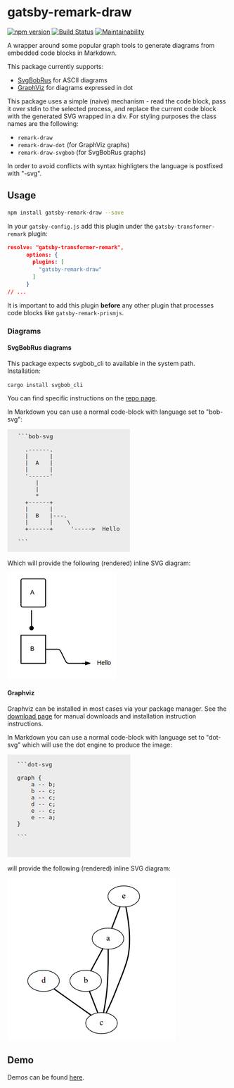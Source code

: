 # gatsby-remark-draw

[![npm version](https://badge.fury.io/js/gatsby-remark-draw.svg)](https://badge.fury.io/js/gatsby-remark-draw) [![Build Status](https://travis-ci.org/rhanekom/gatsby-remark-draw.svg?branch=master)](https://travis-ci.org/rhanekom/gatsby-remark-draw) [![Maintainability](https://api.codeclimate.com/v1/badges/2e9b9d150896cc215080/maintainability)](https://codeclimate.com/github/rhanekom/gatsby-remark-draw/maintainability)

A wrapper around some popular graph tools to generate diagrams from embedded code blocks in Markdown.

This package currently supports:

-   [SvgBobRus][bobrus] for ASCII diagrams
-   [GraphViz][graphviz] for diagrams expressed in dot

This package uses a simple (naive) mechanism - read the code block, pass it over stdin to the selected process, and replace the current code block with the generated SVG wrapped in a div.  For styling purposes the class names are the following:

-   `remark-draw`
-   `remark-draw-dot` (for GraphViz graphs)
-   `remark-draw-svgbob` (for SvgBobRus graphs)

In order to avoid conflicts with syntax highligters the language is postfixed with "-svg".

## Usage

```bash
npm install gatsby-remark-draw --save
```

In your `gatsby-config.js` add this plugin under the `gatsby-transformer-remark` plugin:

```json
resolve: "gatsby-transformer-remark",
      options: {
        plugins: [
          "gatsby-remark-draw"
        ]
      }
// ...
```

It is important to add this plugin **before** any other plugin that processes code blocks like `gatsby-remark-prismjs`.

### Diagrams

#### SvgBobRus diagrams

This package expects svgbob_cli to available in the system path.  Installation:

`cargo install svgbob_cli`

You can find specific instructions on the [repo page][bobrus].

In Markdown you can use a normal code-block with language set to "bob-svg":

![Bob markup](bob-markup.png)

Which will provide the following (rendered) inline SVG diagram:

![Bob diagram](bobrus.png)

#### Graphviz

Graphviz can be installed in most cases via your package manager.  See the [download page][graphviz-download] for manual downloads and installation instruction instructions.

In Markdown you can use a normal code-block with language set to "dot-svg" which will use the dot engine to produce the image:

![Graphviz markup](graphviz-markup.png)

will provide the following (rendered) inline SVG diagram:

![Graphviz output](graphviz.png)

## Demo

Demos can be found [here](https://rhanekom.github.io/gatsby-remark-draw-demo/).

[bobrus]: https://github.com/ivanceras/svgbobrus

[graphviz]: https://www.graphviz.org/

[graphviz-download]: https://www.graphviz.org/download/

